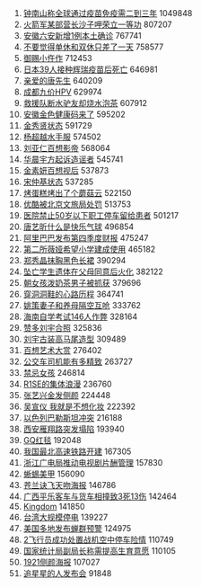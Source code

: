 1. [钟南山称全球通过疫苗免疫需二到三年](https://s.weibo.com/weibo?q=%23%E9%92%9F%E5%8D%97%E5%B1%B1%E7%A7%B0%E5%85%A8%E7%90%83%E9%80%9A%E8%BF%87%E7%96%AB%E8%8B%97%E5%85%8D%E7%96%AB%E9%9C%80%E4%BA%8C%E5%88%B0%E4%B8%89%E5%B9%B4%23&Refer=top) 1049848
1. [火箭军某部营长沙子呷荣立一等功](https://s.weibo.com/weibo?q=%23%E7%81%AB%E7%AE%AD%E5%86%9B%E6%9F%90%E9%83%A8%E8%90%A5%E9%95%BF%E6%B2%99%E5%AD%90%E5%91%B7%E8%8D%A3%E7%AB%8B%E4%B8%80%E7%AD%89%E5%8A%9F%23&Refer=top) 807207
1. [安徽六安新增1例本土确诊](https://s.weibo.com/weibo?q=%23%E5%AE%89%E5%BE%BD%E5%85%AD%E5%AE%89%E6%96%B0%E5%A2%9E1%E4%BE%8B%E6%9C%AC%E5%9C%9F%E7%A1%AE%E8%AF%8A%23&Refer=top) 767741
1. [不要觉得单休和双休只差了一天](https://s.weibo.com/weibo?q=%23%E4%B8%8D%E8%A6%81%E8%A7%89%E5%BE%97%E5%8D%95%E4%BC%91%E5%92%8C%E5%8F%8C%E4%BC%91%E5%8F%AA%E5%B7%AE%E4%BA%86%E4%B8%80%E5%A4%A9%23&Refer=top) 758577
1. [御赐小仵作](https://s.weibo.com/weibo?q=%E5%BE%A1%E8%B5%90%E5%B0%8F%E4%BB%B5%E4%BD%9C&Refer=top) 712453
1. [日本39人接种辉瑞疫苗后死亡](https://s.weibo.com/weibo?q=%23%E6%97%A5%E6%9C%AC39%E4%BA%BA%E6%8E%A5%E7%A7%8D%E8%BE%89%E7%91%9E%E7%96%AB%E8%8B%97%E5%90%8E%E6%AD%BB%E4%BA%A1%23&Refer=top) 646981
1. [亲爱的唐先生](https://s.weibo.com/weibo?q=%23%E4%BA%B2%E7%88%B1%E7%9A%84%E5%94%90%E5%85%88%E7%94%9F%23&Refer=top) 640209
1. [成都九价HPV](https://s.weibo.com/weibo?q=%E6%88%90%E9%83%BD%E4%B9%9D%E4%BB%B7HPV&Refer=top) 629974
1. [救援队断水驴友却烧水泡茶](https://s.weibo.com/weibo?q=%23%E6%95%91%E6%8F%B4%E9%98%9F%E6%96%AD%E6%B0%B4%E9%A9%B4%E5%8F%8B%E5%8D%B4%E7%83%A7%E6%B0%B4%E6%B3%A1%E8%8C%B6%23&Refer=top) 607912
1. [安徽金色健康码来了](https://s.weibo.com/weibo?q=%23%E5%AE%89%E5%BE%BD%E9%87%91%E8%89%B2%E5%81%A5%E5%BA%B7%E7%A0%81%E6%9D%A5%E4%BA%86%23&Refer=top) 595202
1. [金秀贤状态](https://s.weibo.com/weibo?q=%23%E9%87%91%E7%A7%80%E8%B4%A4%E7%8A%B6%E6%80%81%23&Refer=top) 591729
1. [杨超越水手服](https://s.weibo.com/weibo?q=%23%E6%9D%A8%E8%B6%85%E8%B6%8A%E6%B0%B4%E6%89%8B%E6%9C%8D%23&Refer=top) 574502
1. [刘亚仁百想影帝](https://s.weibo.com/weibo?q=%23%E5%88%98%E4%BA%9A%E4%BB%81%E7%99%BE%E6%83%B3%E5%BD%B1%E5%B8%9D%23&Refer=top) 568064
1. [华晨宇方起诉造谣者](https://s.weibo.com/weibo?q=%23%E5%8D%8E%E6%99%A8%E5%AE%87%E6%96%B9%E8%B5%B7%E8%AF%89%E9%80%A0%E8%B0%A3%E8%80%85%23&Refer=top) 545741
1. [金素妍百想视后](https://s.weibo.com/weibo?q=%23%E9%87%91%E7%B4%A0%E5%A6%8D%E7%99%BE%E6%83%B3%E8%A7%86%E5%90%8E%23&Refer=top) 537873
1. [宋仲基状态](https://s.weibo.com/weibo?q=%E5%AE%8B%E4%BB%B2%E5%9F%BA%E7%8A%B6%E6%80%81&Refer=top) 537285
1. [烤蛋糕烤出了个蘑菇云](https://s.weibo.com/weibo?q=%23%E7%83%A4%E8%9B%8B%E7%B3%95%E7%83%A4%E5%87%BA%E4%BA%86%E4%B8%AA%E8%98%91%E8%8F%87%E4%BA%91%23&Refer=top) 522150
1. [优酷被北京文旅局处罚](https://s.weibo.com/weibo?q=%23%E4%BC%98%E9%85%B7%E8%A2%AB%E5%8C%97%E4%BA%AC%E6%96%87%E6%97%85%E5%B1%80%E5%A4%84%E7%BD%9A%23&Refer=top) 513753
1. [医院禁止50岁以下职工停车留给患者](https://s.weibo.com/weibo?q=%23%E5%8C%BB%E9%99%A2%E7%A6%81%E6%AD%A250%E5%B2%81%E4%BB%A5%E4%B8%8B%E8%81%8C%E5%B7%A5%E5%81%9C%E8%BD%A6%E7%95%99%E7%BB%99%E6%82%A3%E8%80%85%23&Refer=top) 501217
1. [唐艺昕什么是快乐气球](https://s.weibo.com/weibo?q=%23%E5%94%90%E8%89%BA%E6%98%95%E4%BB%80%E4%B9%88%E6%98%AF%E5%BF%AB%E4%B9%90%E6%B0%94%E7%90%83%23&Refer=top) 496854
1. [阿里巴巴发布第四季度财报](https://s.weibo.com/weibo?q=%23%E9%98%BF%E9%87%8C%E5%B7%B4%E5%B7%B4%E5%8F%91%E5%B8%83%E7%AC%AC%E5%9B%9B%E5%AD%A3%E5%BA%A6%E8%B4%A2%E6%8A%A5%23&Refer=top) 475247
1. [第二所薇娅希望小学建成使用](https://s.weibo.com/weibo?q=%23%E7%AC%AC%E4%BA%8C%E6%89%80%E8%96%87%E5%A8%85%E5%B8%8C%E6%9C%9B%E5%B0%8F%E5%AD%A6%E5%BB%BA%E6%88%90%E4%BD%BF%E7%94%A8%23&Refer=top) 465182
1. [郑秀晶抹胸黑色长裙](https://s.weibo.com/weibo?q=%23%E9%83%91%E7%A7%80%E6%99%B6%E6%8A%B9%E8%83%B8%E9%BB%91%E8%89%B2%E9%95%BF%E8%A3%99%23&Refer=top) 390294
1. [坠亡学生遗体在父母同意后火化](https://s.weibo.com/weibo?q=%23%E5%9D%A0%E4%BA%A1%E5%AD%A6%E7%94%9F%E9%81%97%E4%BD%93%E5%9C%A8%E7%88%B6%E6%AF%8D%E5%90%8C%E6%84%8F%E5%90%8E%E7%81%AB%E5%8C%96%23&Refer=top) 382122
1. [朝女孩泼奶茶男子被抓获](https://s.weibo.com/weibo?q=%23%E6%9C%9D%E5%A5%B3%E5%AD%A9%E6%B3%BC%E5%A5%B6%E8%8C%B6%E7%94%B7%E5%AD%90%E8%A2%AB%E6%8A%93%E8%8E%B7%23&Refer=top) 379696
1. [穿洞洞鞋的心路历程](https://s.weibo.com/weibo?q=%23%E7%A9%BF%E6%B4%9E%E6%B4%9E%E9%9E%8B%E7%9A%84%E5%BF%83%E8%B7%AF%E5%8E%86%E7%A8%8B%23&Refer=top) 364741
1. [姚策妻子和养母隔空互呛](https://s.weibo.com/weibo?q=%23%E5%A7%9A%E7%AD%96%E5%A6%BB%E5%AD%90%E5%92%8C%E5%85%BB%E6%AF%8D%E9%9A%94%E7%A9%BA%E4%BA%92%E5%91%9B%23&Refer=top) 333762
1. [海南自学考试146人作弊](https://s.weibo.com/weibo?q=%23%E6%B5%B7%E5%8D%97%E8%87%AA%E5%AD%A6%E8%80%83%E8%AF%95146%E4%BA%BA%E4%BD%9C%E5%BC%8A%23&Refer=top) 328164
1. [赞多刘宇合照](https://s.weibo.com/weibo?q=%23%E8%B5%9E%E5%A4%9A%E5%88%98%E5%AE%87%E5%90%88%E7%85%A7%23&Refer=top) 325836
1. [刘宇古装高马尾造型](https://s.weibo.com/weibo?q=%23%E5%88%98%E5%AE%87%E5%8F%A4%E8%A3%85%E9%AB%98%E9%A9%AC%E5%B0%BE%E9%80%A0%E5%9E%8B%23&Refer=top) 309489
1. [百想艺术大赏](https://s.weibo.com/weibo?q=%E7%99%BE%E6%83%B3%E8%89%BA%E6%9C%AF%E5%A4%A7%E8%B5%8F&Refer=top) 276402
1. [公交车司机能有多精致](https://s.weibo.com/weibo?q=%23%E5%85%AC%E4%BA%A4%E8%BD%A6%E5%8F%B8%E6%9C%BA%E8%83%BD%E6%9C%89%E5%A4%9A%E7%B2%BE%E8%87%B4%23&Refer=top) 263727
1. [禁忌女孩](https://s.weibo.com/weibo?q=%E7%A6%81%E5%BF%8C%E5%A5%B3%E5%AD%A9&Refer=top) 246814
1. [R1SE的集体浪漫](https://s.weibo.com/weibo?q=%23R1SE%E7%9A%84%E9%9B%86%E4%BD%93%E6%B5%AA%E6%BC%AB%23&Refer=top) 236760
1. [张艺兴金发侧颜](https://s.weibo.com/weibo?q=%23%E5%BC%A0%E8%89%BA%E5%85%B4%E9%87%91%E5%8F%91%E4%BE%A7%E9%A2%9C%23&Refer=top) 224448
1. [吴宣仪 我就是不想化妆](https://s.weibo.com/weibo?q=%E5%90%B4%E5%AE%A3%E4%BB%AA%20%E6%88%91%E5%B0%B1%E6%98%AF%E4%B8%8D%E6%83%B3%E5%8C%96%E5%A6%86&Refer=top) 222392
1. [以色列巴勒斯坦冲突](https://s.weibo.com/weibo?q=%23%E4%BB%A5%E8%89%B2%E5%88%97%E5%B7%B4%E5%8B%92%E6%96%AF%E5%9D%A6%E5%86%B2%E7%AA%81%23&Refer=top) 216188
1. [西安雁翔路突发塌陷](https://s.weibo.com/weibo?q=%23%E8%A5%BF%E5%AE%89%E9%9B%81%E7%BF%94%E8%B7%AF%E7%AA%81%E5%8F%91%E5%A1%8C%E9%99%B7%23&Refer=top) 193940
1. [GQ红毯](https://s.weibo.com/weibo?q=GQ%E7%BA%A2%E6%AF%AF&Refer=top) 192048
1. [我国最北高速铁路开建](https://s.weibo.com/weibo?q=%23%E6%88%91%E5%9B%BD%E6%9C%80%E5%8C%97%E9%AB%98%E9%80%9F%E9%93%81%E8%B7%AF%E5%BC%80%E5%BB%BA%23&Refer=top) 167305
1. [浙江广电局推动电视剧片酬管理](https://s.weibo.com/weibo?q=%23%E6%B5%99%E6%B1%9F%E5%B9%BF%E7%94%B5%E5%B1%80%E6%8E%A8%E5%8A%A8%E7%94%B5%E8%A7%86%E5%89%A7%E7%89%87%E9%85%AC%E7%AE%A1%E7%90%86%23&Refer=top) 157830
1. [蜥蜴美甲](https://s.weibo.com/weibo?q=%23%E8%9C%A5%E8%9C%B4%E7%BE%8E%E7%94%B2%23&Refer=top) 156090
1. [苍兰诀飞天吻海报](https://s.weibo.com/weibo?q=%23%E8%8B%8D%E5%85%B0%E8%AF%80%E9%A3%9E%E5%A4%A9%E5%90%BB%E6%B5%B7%E6%8A%A5%23&Refer=top) 146786
1. [广西平乐客车与货车相撞致3死13伤](https://s.weibo.com/weibo?q=%23%E5%B9%BF%E8%A5%BF%E5%B9%B3%E4%B9%90%E5%AE%A2%E8%BD%A6%E4%B8%8E%E8%B4%A7%E8%BD%A6%E7%9B%B8%E6%92%9E%E8%87%B43%E6%AD%BB13%E4%BC%A4%23&Refer=top) 142464
1. [Kingdom](https://s.weibo.com/weibo?q=Kingdom&Refer=top) 141850
1. [台湾大规模停电](https://s.weibo.com/weibo?q=%23%E5%8F%B0%E6%B9%BE%E5%A4%A7%E8%A7%84%E6%A8%A1%E5%81%9C%E7%94%B5%23&Refer=top) 139227
1. [美国多地发布蝉群预警](https://s.weibo.com/weibo?q=%23%E7%BE%8E%E5%9B%BD%E5%A4%9A%E5%9C%B0%E5%8F%91%E5%B8%83%E8%9D%89%E7%BE%A4%E9%A2%84%E8%AD%A6%23&Refer=top) 124975
1. [2飞行员成功处置战机空中停车险情](https://s.weibo.com/weibo?q=%232%E9%A3%9E%E8%A1%8C%E5%91%98%E6%88%90%E5%8A%9F%E5%A4%84%E7%BD%AE%E6%88%98%E6%9C%BA%E7%A9%BA%E4%B8%AD%E5%81%9C%E8%BD%A6%E9%99%A9%E6%83%85%23&Refer=top) 110749
1. [国家统计局副局长称需提高生育意愿](https://s.weibo.com/weibo?q=%23%E5%9B%BD%E5%AE%B6%E7%BB%9F%E8%AE%A1%E5%B1%80%E5%89%AF%E5%B1%80%E9%95%BF%E7%A7%B0%E9%9C%80%E6%8F%90%E9%AB%98%E7%94%9F%E8%82%B2%E6%84%8F%E6%84%BF%23&Refer=top) 110105
1. [1921侧颜海报](https://s.weibo.com/weibo?q=%231921%E4%BE%A7%E9%A2%9C%E6%B5%B7%E6%8A%A5%23&Refer=top) 107027
1. [追星星的人发布会](https://s.weibo.com/weibo?q=%23%E8%BF%BD%E6%98%9F%E6%98%9F%E7%9A%84%E4%BA%BA%E5%8F%91%E5%B8%83%E4%BC%9A%23&Refer=top) 91848